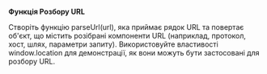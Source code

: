 **Функція Розбору URL**

Створіть функцію parseUrl(url), яка приймає рядок URL та повертає об'єкт, що містить розібрані компоненти URL (наприклад, протокол, хост, шлях, параметри запиту).
Використовуйте властивості window.location для демонстрації, як вони можуть бути застосовані для розбору URL.
